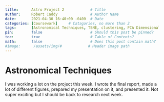 ```yaml
---
title:      Astro Project 2            # Title
author:     Robert Caddy               # Author Name
date:       2021-04-30 16:40:00 -0400  # Date
categories: [Coursework]     # Catagories, no more than 2
tags:       [Astronomical Techniques, TSNE, clustering, PCA Dimensionality Reduction] # Tags, any number
pin:        false                      # Should this post be pinned?
toc:        true                       # Table of Contents?
math:       false                      # Does this post contain math?
#image:      /assets/img/#            # Header image path
---
```


# Astronomical Techniques
I was working a lot on the project this week. I wrote the final report, made a
lot of different figures, prepared my presentation on it, and presented it. Not
super exciting but I should be back to research next week.

